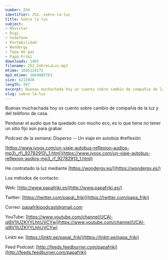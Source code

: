```yaml
---
number: 254
identifier: 252.-sobre-la-luz
title: Sobre la luz
subject:
- Movistar
- Digi
- Vodafone
- Portabilidad
- Wondergy
- Tope de gas
- Papá Friki
downloads: 1465
filename: 252.SobreLaLuz.mp3
mtime: 1685124272
mp3_mtime: 1664085763
size: 6215928
length: 397
excerpt: Buenas muchachada hoy os cuento sobre cambio de compañia de la luz y del teléfono de casa
slug: sobre-la-luz
---
```

Buenas muchachada hoy os cuento sobre cambio de compañía de la luz y del teléfono de casa.

Perdonar el audio que ha quedado con mucho eco, es lo que tiene no tener un sitio fijo aún para grabar.

Podcast de la semana: Disperso -- Un viaje en autobús #reflexión

[https://www.ivoox.com/un-viaje-autobus-reflexion-audios-mp3\_rf\_92782913\_1.html](https://www.ivoox.com/un-viaje-autobus-reflexion-audios-mp3_rf_92782913_1.html)  

He contratado la luz mediante [https://wondergy.es/](https://wondergy.es/)

Los métodos de contacto:  

Web: [http://www.papafriki.es](http://www.papafriki.es/)  

Twitter: [https://twitter.com/papa\_friki](https://twitter.com/papa_friki)

Correo: [papafrikipodcast@gmail.com](https://archive.org/details/papafrikipodast@gmail.com)

YouTube: [https://www.youtube.com/channel/UCAl-ql8V1IUZKYYLhhUVCYw](https://www.youtube.com/channel/UCAl-ql8V1IUZKYYLhhUVCYw)  

Linktr.ee: [https://linktr.ee/papa\_friki](https://linktr.ee/papa_friki)  

Feed Podcast: [http://feeds.feedburner.com/papafriki](http://feeds.feedburner.com/papafriki)
